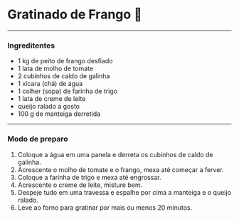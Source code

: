 # Gratinado de Frango :chicken:
---
### Ingreditentes
- 1 kg de peito de frango desfiado
- 1 lata de molho de tomate
- 2 cubinhos de caldo de galinha
- 1 xícara (chá) de água
- 1 colher (sopa) de farinha de trigo
- 1 lata de creme de leite
- queijo ralado a gosto
- 100 g de manteiga derretida
---
### Modo de preparo
1. Coloque a água em uma panela e derreta os cubinhos de caldo de galinha.
2. Acrescente o molho de tomate e o frango, mexa até começar a ferver.
3. Coloque a farinha de trigo e mexa até engrossar.
4. Acrescente o creme de leite, misture bem.
5. Despeje tudo em uma travessa e espalhe por cima a manteiga e o queijo ralado.
6. Leve ao forno para gratinar por mais ou menos 20 minutos.